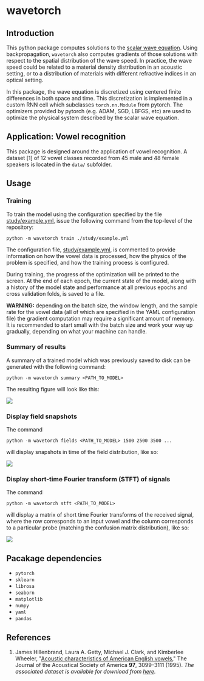 # wavetorch

## Introduction

This python package computes solutions to the [scalar wave equation](https://en.wikipedia.org/wiki/Wave_equation). Using backpropagation, `wavetorch` also computes gradients of those solutions with respect to the spatial distribution of the wave speed. In practice, the wave speed could be related to a material density distribution in an acoustic setting, or to a distribution of materials with different refractive indices in an optical setting. 

In this package, the wave equation is discretized using centered finite differences in both space and time. This discretization is implemented in a custom RNN cell which subclasses `torch.nn.Module` from pytorch. The optimizers provided by pytorch (e.g. ADAM, SGD, LBFGS, etc) are used to optimize the physical system described by the scalar wave equation.

## Application: Vowel recognition

This package is designed around the application of vowel recognition. A dataset [1] of 12 vowel classes recorded from 45 male and 48 female speakers is located in the `data/` subfolder.

## Usage

### Training

To train the model using the configuration specified by the file [study/example.yml](study/example.yml), issue the following command from the top-level of the repository:
```
python -m wavetorch train ./study/example.yml
```
The configuration file, [study/example.yml](study/example.yml), is commented to provide information on how the vowel data is processed, how the physics of the problem is specified, and how the training process is configured.

During training, the progress of the optimization will be printed to the screen. At the end of each epoch, the current state of the model, along with a history of the model state and performance at all previous epochs and cross validation folds, is saved to a file.

**WARNING:** depending on the batch size, the window length, and the sample rate for the vowel data (all of which are specified in the YAML configuration file) the gradient computation may require a significant amount of memory. It is recommended to start small with the batch size and work your way up gradually, depending on what your machine can handle.

### Summary of results

A summary of a trained model which was previously saved to disk can be generated with the following command:
```
python -m wavetorch summary <PATH_TO_MODEL>
```
The resulting figure will look like this:

![](../master/img/summary.png)

### Display field snapshots

The command
```
python -m wavetorch fields <PATH_TO_MODEL> 1500 2500 3500 ...
```
will display snapshots in time of the field distribution, like so:

![](../master/img/fields.png)

### Display short-time Fourier transform (STFT) of signals

The command
```
python -m wavetorch stft <PATH_TO_MODEL>
```
will display a matrix of short time Fourier transforms of the received signal, where the row corresponds to an input vowel and the column corresponds to a particular probe (matching the confusion matrix distribution), like so:

![](../master/img/stft.png)

## Pacakage dependencies

* `pytorch`
* `sklearn`
* `librosa`
* `seaborn`
* `matplotlib`
* `numpy`
* `yaml`
* `pandas`

## References

1. James  Hillenbrand,  Laura  A.  Getty,  Michael  J.  Clark, and  Kimberlee  Wheeler,  "[Acoustic  characteristics  of
American English vowels](http://dx.doi.org/%2010.1121/1.411872)," The Journal of the Acoustical Society of America **97**, 3099–3111 (1995). *The associated dataset is available for download from [here](https://homepages.wmich.edu/~hillenbr/voweldata.html).*
